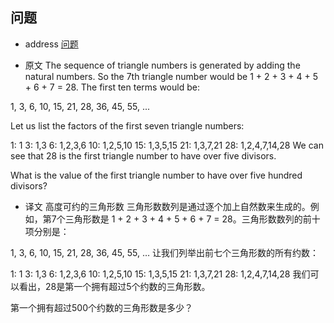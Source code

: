 ## 问题

- address
[问题](https://projecteuler.net/problem=12)

- 原文
The sequence of triangle numbers is generated by adding the natural numbers. So the 7th triangle number would be 1 + 2 + 3 + 4 + 5 + 6 + 7 = 28. The first ten terms would be:

1, 3, 6, 10, 15, 21, 28, 36, 45, 55, ...

Let us list the factors of the first seven triangle numbers:

 1: 1
 3: 1,3
 6: 1,2,3,6
10: 1,2,5,10
15: 1,3,5,15
21: 1,3,7,21
28: 1,2,4,7,14,28
We can see that 28 is the first triangle number to have over five divisors.

What is the value of the first triangle number to have over five hundred divisors?

- 译文
高度可约的三角形数
三角形数数列是通过逐个加上自然数来生成的。例如，第7个三角形数是 1 + 2 + 3 + 4 + 5 + 6 + 7 = 28。三角形数数列的前十项分别是：

1, 3, 6, 10, 15, 21, 28, 36, 45, 55, …
让我们列举出前七个三角形数的所有约数：

 1: 1
 3: 1,3
 6: 1,2,3,6
10: 1,2,5,10
15: 1,3,5,15
21: 1,3,7,21
28: 1,2,4,7,14,28
我们可以看出，28是第一个拥有超过5个约数的三角形数。

第一个拥有超过500个约数的三角形数是多少？